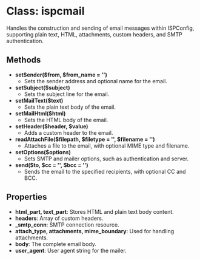 # Class: ispcmail

Handles the construction and sending of email messages within ISPConfig, supporting plain text, HTML, attachments, custom headers, and SMTP authentication.

## Methods
- **setSender($from, $from_name = '')**
  - Sets the sender address and optional name for the email.
- **setSubject($subject)**
  - Sets the subject line for the email.
- **setMailText($text)**
  - Sets the plain text body of the email.
- **setMailHtml($html)**
  - Sets the HTML body of the email.
- **setHeader($header, $value)**
  - Adds a custom header to the email.
- **readAttachFile($filepath, $filetype = '', $filename = '')**
  - Attaches a file to the email, with optional MIME type and filename.
- **setOptions($options)**
  - Sets SMTP and mailer options, such as authentication and server.
- **send($to, $cc = '', $bcc = '')**
  - Sends the email to the specified recipients, with optional CC and BCC.

## Properties
- **html_part, text_part**: Stores HTML and plain text body content.
- **headers**: Array of custom headers.
- **_smtp_conn**: SMTP connection resource.
- **attach_type, attachments, mime_boundary**: Used for handling attachments.
- **body**: The complete email body.
- **user_agent**: User agent string for the mailer.
